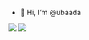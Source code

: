 - 👋 Hi, I’m @ubaada

<p float="left">
<img src="https://github-readme-stats.vercel.app/api?username=ubaada&show_icons=true&theme=maroongold&hide_border=true&text_color=ffffff&title_color=ffffff&card_width=410&include_all_commits=true" />
<img src="https://github-readme-stats.vercel.app/api/top-langs/?username=ubaada&layout=compact&langs_count=10&hide_border=true&text_color=ffffff&title_color=ffffff&bg_color=260000&card_width=360" />
</p>
